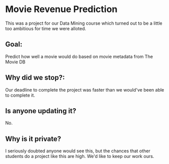 # Movie Revenue Prediction

This was a project for our Data Mining course which turned out to be a little too ambitious for time we were alloted.

## Goal: 
Predict how well a movie would do based on movie metadata from The Movie DB

## Why did we stop?: 
Our deadline to complete the project was faster than we would've been able to complete it.

## Is anyone updating it? 
No. 

## Why is it private?
I seriously doubted anyone would see this, but the chances that other students do a project like this are high. We'd like to keep our work ours.
